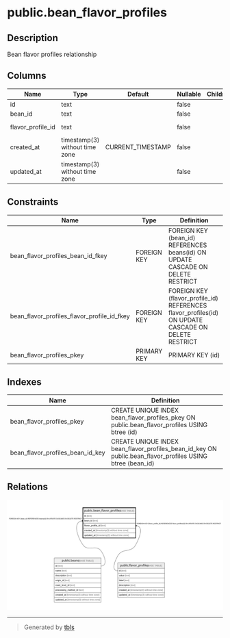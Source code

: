 # public.bean_flavor_profiles

## Description

Bean flavor profiles relationship

## Columns

| Name              | Type                           | Default           | Nullable | Children | Parents                                             | Comment           |
| ----------------- | ------------------------------ | ----------------- | -------- | -------- | --------------------------------------------------- | ----------------- |
| id                | text                           |                   | false    |          |                                                     |                   |
| bean_id           | text                           |                   | false    |          | [public.beans](public.beans.md)                     | Bean ID           |
| flavor_profile_id | text                           |                   | false    |          | [public.flavor_profiles](public.flavor_profiles.md) | Flavor profile ID |
| created_at        | timestamp(3) without time zone | CURRENT_TIMESTAMP | false    |          |                                                     |                   |
| updated_at        | timestamp(3) without time zone |                   | false    |          |                                                     |                   |

## Constraints

| Name                                        | Type        | Definition                                                                                          |
| ------------------------------------------- | ----------- | --------------------------------------------------------------------------------------------------- |
| bean_flavor_profiles_bean_id_fkey           | FOREIGN KEY | FOREIGN KEY (bean_id) REFERENCES beans(id) ON UPDATE CASCADE ON DELETE RESTRICT                     |
| bean_flavor_profiles_flavor_profile_id_fkey | FOREIGN KEY | FOREIGN KEY (flavor_profile_id) REFERENCES flavor_profiles(id) ON UPDATE CASCADE ON DELETE RESTRICT |
| bean_flavor_profiles_pkey                   | PRIMARY KEY | PRIMARY KEY (id)                                                                                    |

## Indexes

| Name                             | Definition                                                                                                |
| -------------------------------- | --------------------------------------------------------------------------------------------------------- |
| bean_flavor_profiles_pkey        | CREATE UNIQUE INDEX bean_flavor_profiles_pkey ON public.bean_flavor_profiles USING btree (id)             |
| bean_flavor_profiles_bean_id_key | CREATE UNIQUE INDEX bean_flavor_profiles_bean_id_key ON public.bean_flavor_profiles USING btree (bean_id) |

## Relations

![er](public.bean_flavor_profiles.svg)

---

> Generated by [tbls](https://github.com/k1LoW/tbls)
